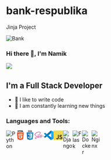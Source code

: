 # bank-respublika
Jinja Project

<img align="left" alt="Bank" width="1200px" src="https://i.ibb.co/CsWpPsw/gfg.png" /><br>

### Hi there 👋, I'm Namik

![](https://komarev.com/ghpvc/?username=namik2)

## I'm a Full Stack Developer
- 💪 I like to write code
- 🥅 I am constantly learning new things


### Languages and Tools:

<img align="left" alt="Python" width="26px" src="https://cdn-icons-png.flaticon.com/512/2721/2721287.png" />
<img align="left" alt="HTML5" width="26px" src="https://raw.githubusercontent.com/github/explore/80688e429a7d4ef2fca1e82350fe8e3517d3494d/topics/html/html.png" />
<img align="left" alt="CSS3" width="26px" src="https://raw.githubusercontent.com/github/explore/80688e429a7d4ef2fca1e82350fe8e3517d3494d/topics/css/css.png" />
<img align="left" alt="Sass" width="26px" src="https://raw.githubusercontent.com/github/explore/80688e429a7d4ef2fca1e82350fe8e3517d3494d/topics/sass/sass.png" />
<img align="left" alt="Visual Studio Code" width="26px" src="https://raw.githubusercontent.com/github/explore/80688e429a7d4ef2fca1e82350fe8e3517d3494d/topics/visual-studio-code/visual-studio-code.png" />
<img align="left" alt="JavaScript" width="26px" src="https://raw.githubusercontent.com/github/explore/80688e429a7d4ef2fca1e82350fe8e3517d3494d/topics/javascript/javascript.png" />
<img align="left" alt="Django" width="26px" src="https://i.hizliresim.com/ixk96w4.png" />
<img align="left" alt="Flask" width="26px" src="https://cdn.iconscout.com/icon/free/png-256/flask-51-285137.png" />
<img align="left" alt="Docker" width="26px" src="https://i.hizliresim.com/q6v6uf5.png" />
<img align="left" alt="Nginx" width="26px" src="https://i.hizliresim.com/ffjhssq.png" />



